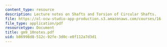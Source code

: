 ```yaml
---
content_type: resource
description: Lecture notes on Shafts and Torsion of Circular Shafts.
file: https://ol-ocw-studio-app-production.s3.amazonaws.com/courses/16-01-unified-engineering-i-ii-iii-iv-fall-2005-spring-2006/b86998d8512c92fe3d0ce0f112a7d3d1_gm9_10notes.pdf
file_type: application/pdf
resourcetype: Document
title: gm9_10notes.pdf
uid: b86998d8-512c-92fe-3d0c-e0f112a7d3d1
---
```

